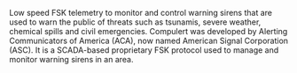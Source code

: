 Low speed FSK telemetry to monitor and control warning sirens that are used to warn the public of threats such as tsunamis, severe weather, chemical spills and civil emergencies.
Compulert was developed by Alerting Communicators of America (ACA), now named American Signal Corporation (ASC). It is a SCADA-based proprietary FSK protocol used to manage and monitor warning sirens in an area.